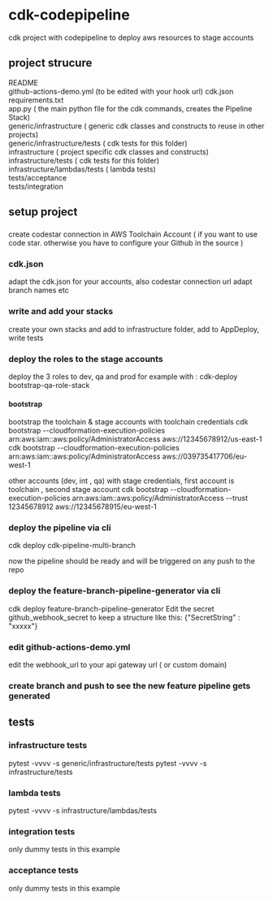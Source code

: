 # cdk-codepipeline
cdk project with codepipeline to deploy aws resources to stage accounts

## project strucure
  
README  
github-actions-demo.yml (to be edited with your hook url)
cdk.json
requirements.txt  
app.py ( the main python file for the cdk commands, creates the Pipeline Stack)  
generic/infrastructure ( generic cdk classes and constructs to reuse in other projects)  
generic/infrastructure/tests ( cdk tests for this folder)  
infrastructure ( project specific cdk classes and constructs)  
infrastructure/tests ( cdk tests for this folder)  
infrastructure/lambdas/tests ( lambda tests)  
tests/acceptance  
tests/integration  

## setup project
###
create codestar connection in AWS Toolchain Account ( if you want to use code star. otherwise you have to configure your Github in the source )
### cdk.json
adapt the cdk.json for your accounts, also codestar connection url
adapt branch names etc
### write and add your stacks
create your own stacks and add to infrastructure folder, add to AppDeploy, write tests
### deploy the roles to the stage accounts
deploy the 3 roles to dev, qa and prod
for example with : cdk-deploy bootstrap-qa-role-stack
#### bootstrap
bootstrap the toolchain & stage accounts
with toolchain credentials
cdk bootstrap   --cloudformation-execution-policies arn:aws:iam::aws:policy/AdministratorAccess  aws://12345678912/us-east-1
cdk bootstrap   --cloudformation-execution-policies arn:aws:iam::aws:policy/AdministratorAccess  aws://039735417706/eu-west-1

other accounts (dev, int , qa)
with stage credentials, first account is toolchain , second stage account
cdk bootstrap --cloudformation-execution-policies arn:aws:iam::aws:policy/AdministratorAccess --trust 12345678912 aws://12345678915/eu-west-1



### deploy the pipeline via cli    
cdk deploy  cdk-pipeline-multi-branch
  
now the pipeline should be ready and will be triggered on any push to the repo  

### deploy the feature-branch-pipeline-generator via cli    
cdk deploy feature-branch-pipeline-generator
Edit the secret github_webhook_secret to keep a structure like this:
{"SecretString" : "xxxxx"}

### edit github-actions-demo.yml
edit the webhook_url to your api gateway url ( or custom domain)

### create branch and push to see the new feature pipeline gets generated

## tests
### infrastructure tests
pytest -vvvv -s generic/infrastructure/tests
pytest -vvvv -s infrastructure/tests
### lambda tests 
pytest -vvvv -s infrastructure/lambdas/tests
### integration tests
only dummy tests in this example 
### acceptance tests
only dummy tests in this example 



